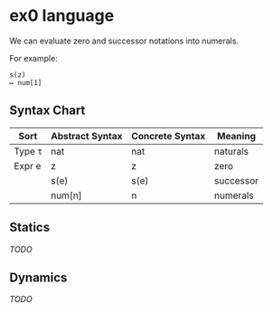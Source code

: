 # ex0 language

We can evaluate zero and successor notations into numerals.

For example:

```
s(z)
↦ num[1]
```

## Syntax Chart

| Sort   | Abstract Syntax | Concrete Syntax | Meaning
| ------ | --------------- | --------------- | -------
| Type τ | nat             | nat             | naturals
| Expr e | z               | z               | zero
|        | s(e)            | s(e)            | successor
|        | num[n]          | n               | numerals

## Statics

_TODO_

## Dynamics

_TODO_
